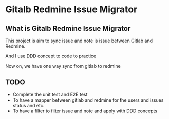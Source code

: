 # Gitalb Redmine Issue Migrator

## What is Gitalb Redmine Issue Migrator

This project is aim to sync issue and note is issue between Gitlab and Redmine. 

And I use DDD concept to code to practice

Now on, we have one way sync from gitlab to redmine

## TODO

- Complete the unit test and E2E test 
- To have a mapper between gitlab and redmine for the users and issues status and etc.
- To have a filter to filter issue and note and apply with DDD concepts 

##  